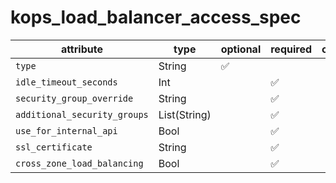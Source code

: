 # kops_load_balancer_access_spec

| attribute | type | optional | required | computed |
| --- | --- | --- | --- | --- |
| `type` | String | :white_check_mark: |  |  |
| `idle_timeout_seconds` | Int |  | :white_check_mark: |  |
| `security_group_override` | String |  | :white_check_mark: |  |
| `additional_security_groups` | List(String) |  | :white_check_mark: |  |
| `use_for_internal_api` | Bool |  | :white_check_mark: |  |
| `ssl_certificate` | String |  | :white_check_mark: |  |
| `cross_zone_load_balancing` | Bool |  | :white_check_mark: |  |

